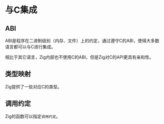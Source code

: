 # 与C集成

## ABI

ABI是程序在二进制级别（内存、文件）上的约定，通过遵守C的ABI，使得大多数语言都可以与C进行集成。

相比于其它语言，Zig内部也不使用C的ABI，但是Zig对C的API更具有亲和性。

## 类型映射

Zig提供了一些对应C的类型。

## 调用约定

Zig的函数可以指定`调用约定`。
